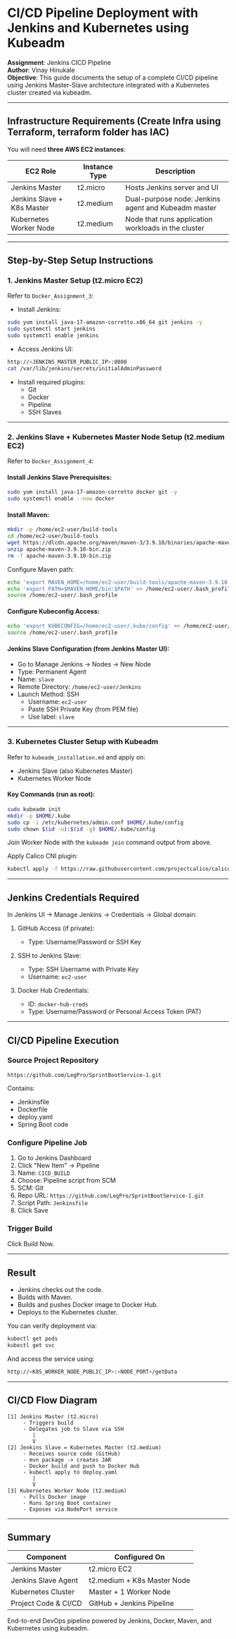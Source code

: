 # CI/CD Pipeline Deployment with Jenkins and Kubernetes using Kubeadm

**Assignment**: Jenkins CICD Pipeline\
**Author**: Vinay Hinukale\
**Objective**: This guide documents the setup of a complete CI/CD pipeline using Jenkins Master-Slave architecture integrated with a Kubernetes cluster created via kubeadm.

---

## Infrastructure Requirements (Create Infra using Terraform, terraform folder has IAC)

You will need **three AWS EC2 instances**:

| EC2 Role                   | Instance Type | Description                                         |
| -------------------------- | ------------- | --------------------------------------------------- |
| Jenkins Master             | t2.micro      | Hosts Jenkins server and UI                         |
| Jenkins Slave + K8s Master | t2.medium     | Dual-purpose node: Jenkins agent and Kubeadm master |
| Kubernetes Worker Node     | t2.medium     | Node that runs application workloads in the cluster |

---

## Step-by-Step Setup Instructions

### 1. Jenkins Master Setup (t2.micro EC2)

Refer to `Docker_Assignment_3`:

- Install Jenkins:

```bash
sudo yum install java-17-amazon-corretto.x86_64 git jenkins -y
sudo systemctl start jenkins
sudo systemctl enable jenkins
```

- Access Jenkins UI:

```bash
http://<JENKINS_MASTER_PUBLIC_IP>:8080
cat /var/lib/jenkins/secrets/initialAdminPassword
```

- Install required plugins:
  - Git
  - Docker
  - Pipeline
  - SSH Slaves

---

### 2. Jenkins Slave + Kubernetes Master Node Setup (t2.medium EC2)

Refer to `Docker_Assignment_4`:

#### Install Jenkins Slave Prerequisites:

```bash
sudo yum install java-17-amazon-corretto docker git -y
sudo systemctl enable --now docker
```

#### Install Maven:

```bash
mkdir -p /home/ec2-user/build-tools
cd /home/ec2-user/build-tools
wget https://dlcdn.apache.org/maven/maven-3/3.9.10/binaries/apache-maven-3.9.10-bin.zip
unzip apache-maven-3.9.10-bin.zip
rm -f apache-maven-3.9.10-bin.zip
```

Configure Maven path:

```bash
echo 'export MAVEN_HOME=/home/ec2-user/build-tools/apache-maven-3.9.10' >> /home/ec2-user/.bash_profile
echo 'export PATH=$MAVEN_HOME/bin:$PATH' >> /home/ec2-user/.bash_profile
source /home/ec2-user/.bash_profile
```

#### Configure Kubeconfig Access:

```bash
echo 'export KUBECONFIG=/home/ec2-user/.kube/config' >> /home/ec2-user/.bash_profile
source /home/ec2-user/.bash_profile
```

#### Jenkins Slave Configuration (from Jenkins Master UI):

- Go to Manage Jenkins → Nodes → New Node
- Type: Permanent Agent
- Name: `slave`
- Remote Directory: `/home/ec2-user/Jenkins`
- Launch Method: SSH
  - Username: `ec2-user`
  - Paste SSH Private Key (from PEM file)
  - Use label: `slave`

---

### 3. Kubernetes Cluster Setup with Kubeadm

Refer to `kubeadm_installation.md` and apply on:

- Jenkins Slave (also Kubernetes Master)
- Kubernetes Worker Node

#### Key Commands (run as root):

```bash
sudo kubeadm init
mkdir -p $HOME/.kube
sudo cp -i /etc/kubernetes/admin.conf $HOME/.kube/config
sudo chown $(id -u):$(id -g) $HOME/.kube/config
```

Join Worker Node with the `kubeadm join` command output from above.

Apply Calico CNI plugin:

```bash
kubectl apply -f https://raw.githubusercontent.com/projectcalico/calico/v3.26.1/manifests/calico.yaml
```

---

## Jenkins Credentials Required

In Jenkins UI → Manage Jenkins → Credentials → Global domain:

1. GitHub Access (if private):

   - Type: Username/Password or SSH Key

2. SSH to Jenkins Slave:

   - Type: SSH Username with Private Key
   - Username: `ec2-user`

3. Docker Hub Credentials:

   - ID: `docker-hub-creds`
   - Type: Username/Password or Personal Access Token (PAT)

---

## CI/CD Pipeline Execution

### Source Project Repository

```
https://github.com/LegPro/SprintBootService-1.git
```

Contains:

- Jenkinsfile
- Dockerfile
- deploy.yaml
- Spring Boot code

### Configure Pipeline Job

1. Go to Jenkins Dashboard
2. Click "New Item" → Pipeline
3. Name: `CICD_BUILD`
4. Choose: Pipeline script from SCM
5. SCM: Git
6. Repo URL: `https://github.com/LegPro/SprintBootService-1.git`
7. Script Path: `Jenkinsfile`
8. Click Save

### Trigger Build

Click Build Now.

---

## Result

- Jenkins checks out the code.
- Builds with Maven.
- Builds and pushes Docker image to Docker Hub.
- Deploys to the Kubernetes cluster.

You can verify deployment via:

```bash
kubectl get pods
kubectl get svc
```

And access the service using:

```bash
http://<K8S_WORKER_NODE_PUBLIC_IP>:<NODE_PORT>/getData
```

---

## CI/CD Flow Diagram

```
[1] Jenkins Master (t2.micro)
     - Triggers build
     - Delegates job to Slave via SSH
        |
        V
[2] Jenkins Slave = Kubernetes Master (t2.medium)
     - Receives source code (GitHub)
     - mvn package -> creates JAR
     - Docker build and push to Docker Hub
     - kubectl apply to deploy.yaml
        |
        V
[3] Kubernetes Worker Node (t2.medium)
     - Pulls Docker image
     - Runs Spring Boot container
     - Exposes via NodePort service
```

---

## Summary

| Component            | Configured On               |
| -------------------- | --------------------------- |
| Jenkins Master       | t2.micro EC2                |
| Jenkins Slave Agent  | t2.medium + K8s Master Node |
| Kubernetes Cluster   | Master + 1 Worker Node      |
| Project Code & CI/CD | GitHub + Jenkins Pipeline   |

End-to-end DevOps pipeline powered by Jenkins, Docker, Maven, and Kubernetes using kubeadm.


